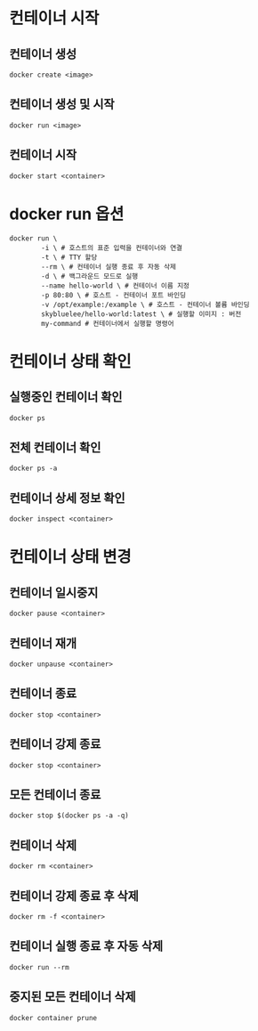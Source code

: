 # 컨테이너 시작
## 컨테이너 생성
```
docker create <image>
```
## 컨테이너 생성 및 시작
```
docker run <image>
```
## 컨테이너 시작
```
docker start <container>
```
# docker run 옵션
```
docker run \
        -i \ # 호스트의 표준 입력을 컨테이너와 연결
        -t \ # TTY 할당
        --rm \ # 컨테이너 실행 종료 후 자동 삭제
        -d \ # 백그라운드 모드로 실행
        --name hello-world \ # 컨테이너 이름 지정
        -p 80:80 \ # 호스트 - 컨테이너 포트 바인딩
        -v /opt/example:/example \ # 호스트 - 컨테이너 볼륨 바인딩
        skybluelee/hello-world:latest \ # 실행할 이미지 : 버전
        my-command # 컨테이너에서 실행할 명령어
```
# 컨테이너 상태 확인
## 실행중인 컨테이너 확인
```
docker ps
```
## 전체 컨테이너 확인
```
docker ps -a
```
## 컨테이너 상세 정보 확인
```
docker inspect <container>
```
# 컨테이너 상태 변경
## 컨테이너 일시중지
```
docker pause <container>
```
## 컨테이너 재개
```
docker unpause <container>
```
## 컨테이너 종료
```
docker stop <container>
```
## 컨테이너 강제 종료
```
docker stop <container>
```
## 모든 컨테이너 종료
```
docker stop $(docker ps -a -q)
```
## 컨테이너 삭제
```
docker rm <container>
```
## 컨테이너 강제 종료 후 삭제
```
docker rm -f <container>
```
## 컨테이너 실행 종료 후 자동 삭제
```
docker run --rm
```
## 중지된 모든 컨테이너 삭제
```
docker container prune
```
